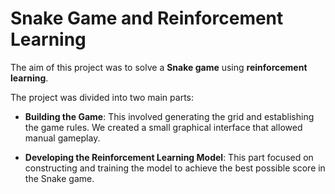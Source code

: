 # Snake Game and Reinforcement Learning

The aim of this project was to solve a **Snake game** using **reinforcement learning**.

The project was divided into two main parts:

- **Building the Game**: This involved generating the grid and establishing the game rules. We created a small graphical interface that allowed manual gameplay.
  
- **Developing the Reinforcement Learning Model**: This part focused on constructing and training the model to achieve the best possible score in the Snake game.

